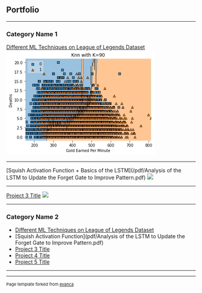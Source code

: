 ## Portfolio

---

### Category Name 1 

[Different ML Techniques on League of Legends Dataset](/pdf/LeagueOfLegendsProject.pdf)
<img src="images/KNN.png?raw=true"/>
<!-- <img src="images/Picture for Doc2.png?raw=true"/> -->
<!-- <img src="images/scatterplot.png?raw=true"/> -->

---
[Squish Activation Function + Basics of the LSTM](/pdf/Analysis of the LSTM to Update the Forget Gate to Improve Pattern.pdf)
<img src="images/dummy_thumbnail.jpg?raw=true"/>

---
[Project 3 Title](http://example.com/)
<img src="images/dummy_thumbnail.jpg?raw=true"/>

---

### Category Name 2

- [Different ML Techniques on League of Legends Dataset](/pdf/LeagueOfLegendsProject.pdf)
- [Squish Activation Function](pdf/Analysis of the LSTM to Update the Forget Gate to Improve Pattern.pdf)
- [Project 3 Title](http://example.com/)
- [Project 4 Title](http://example.com/)
- [Project 5 Title](http://example.com/)

---




---
<p style="font-size:11px">Page template forked from <a href="https://github.com/evanca/quick-portfolio">evanca</a></p>
<!-- Remove above link if you don't want to attibute -->
